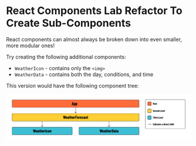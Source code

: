 <h1>
  <span class="headline">React Components Lab</span>
  <span class="subhead">Refactor To Create Sub-Components</span>
</h1>

React components can almost always be broken down into even smaller, more modular ones!

Try creating the following additional components:

- `WeatherIcon` - contains only the `<img>`
- `WeatherData` - contains both the day, conditions, and time

This version would have the following component tree:

![Component hierarchy diagram](./assets/chd-level-up.png)
